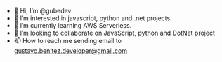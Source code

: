 - 👋 Hi, I’m @gubedev
- 👀 I’m interested in javascript, python and .net projects.
- 🌱 I’m currently learning AWS Serverless.
- 💞️ I’m looking to collaborate on JavaScript, python and DotNet project 
- 📫 How to reach me sending email to gustavo.benitez.developer@gmail.com 

<!---
gubedev/gubedev is a ✨ special ✨ repository because its `README.md` (this file) appears on your GitHub profile.
You can click the Preview link to take a look at your changes.
--->
